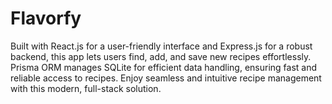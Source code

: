# Flavorfy

Built with React.js for a user-friendly interface and Express.js for a robust backend, this app lets users find, add, and save new recipes
effortlessly. Prisma ORM manages SQLite for efficient data handling, ensuring fast and reliable access to recipes. Enjoy seamless
and intuitive recipe management with this modern, full-stack solution.

